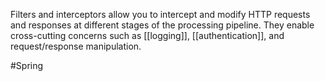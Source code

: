 Filters and interceptors allow you to intercept and modify HTTP requests and responses at different stages of the processing pipeline. They enable cross-cutting concerns such as [[logging]], [[authentication]], and request/response manipulation.

#Spring 